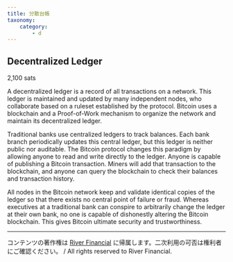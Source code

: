 ```yaml
---
title: 分散台帳
taxonomy:
    category:
        - d
---
```


## Decentralized Ledger
2,100 sats

A decentralized ledger is a record of all transactions on a network. This ledger is maintained and updated by many independent nodes, who collaborate based on a ruleset established by the protocol. Bitcoin uses a blockchain and a Proof-of-Work mechanism to organize the network and maintain its decentralized ledger.

Traditional banks use centralized ledgers to track balances. Each bank branch periodically updates this central ledger, but this ledger is neither public nor auditable. The Bitcoin protocol changes this paradigm by allowing anyone to read and write directly to the ledger. Anyone is capable of publishing a Bitcoin transaction. Miners will add that transaction to the blockchain, and anyone can query the blockchain to check their balances and transaction history.

All nodes in the Bitcoin network keep and validate identical copies of the ledger so that there exists no central point of failure or fraud. Whereas executives at a traditional bank can conspire to arbitrarily change the ledger at their own bank, no one is capable of dishonestly altering the Bitcoin blockchain. This gives Bitcoin ultimate security and trustworthiness.

---
コンテンツの著作権は [River Financial](https://river.com/) に帰属します。二次利用の可否は権利者にご確認ください。 / All rights reserved to River Financial.
